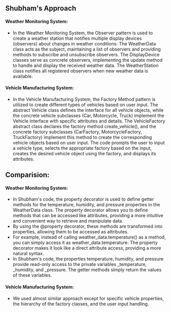 ## Shubham's Approach

#### Weather Monitoring System:
- In the Weather Monitoring System, the Observer pattern is used to create a weather station that notifies multiple display devices (observers) about changes in weather conditions. The WeatherData class acts as the subject, maintaining a list of observers and providing methods to subscribe and unsubscribe observers. The DisplayDevice classes serve as concrete observers, implementing the update method to handle and display the received weather data. The WeatherStation class notifies all registered observers when new weather data is available.

#### Vehicle Manufacturing System:
- In the Vehicle Manufacturing System, the Factory Method pattern is utilized to create different types of vehicles based on user input. The abstract Vehicle class defines the interface for all vehicle objects, while the concrete vehicle subclasses (Car, Motorcycle, Truck) implement the Vehicle interface with specific attributes and details. The VehicleFactory abstract class declares the factory method create_vehicle(), and the concrete factory subclasses (CarFactory, MotorcycleFactory, TruckFactory) implement this method to create the corresponding vehicle objects based on user input. The code prompts the user to input a vehicle type, selects the appropriate factory based on the input, creates the desired vehicle object using the factory, and displays its attributes.



## Comparision:

#### Weather Monitoring System:

- In Shubham's code, the property decorator is used to define getter methods for the temperature, humidity, and pressure properties in the WeatherData class. The property decorator allows you to define methods that can be accessed like attributes, providing a more intuitive and convenient way to retrieve and manipulate data.
- By using the @property decorator, these methods are transformed into properties, allowing them to be accessed as attributes.
- For example, instead of calling weather_data.temperature() as a method, you can simply access it as weather_data.temperature. The property decorator makes it look like a direct attribute access, providing a more natural syntax.
- In Shubham's code, the properties temperature, humidity, and pressure provide read-only access to the private variables _temperature, _humidity, and _pressure. The getter methods simply return the values of these variables.

#### Vehicle Manufacturing System:

- We used almost similar approach except for specific vehicle properties, the hierarchy of the factory classes, and the user input handling. 
